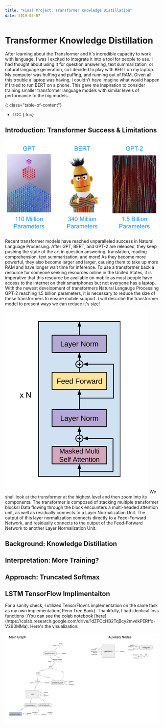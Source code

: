 ```yaml
---
title: "Final Project: Transformer Knowledge Distillation"
date: 2019-05-07
---
```

<h1> Transformer Knowledge Distillation </h1>
 
After learning about the Transformer and it's incredible capacity to work with language, I was I excited to integrate it 
into a tool for people to use. I had thought about using it for question answering, text summarization, or natural language generation,
so I decided to play with BERT on my laptop. My computer was huffing and puffing, and running out of RAM. Given all this trouble
a laptop was having, I couldn't have imagine what would happen if I tried to run BERT on a phone. This gave me inspiration to consider training
smaller transformer language models with similar levels of performance to the big models. 




{: class="table-of-content"}
* TOC
{:toc}


## Introduction: Transformer Success & Limitations 

![Recent Transformers](/assets/images/transformer_gang_white.png)

Recent transformer models have reached unparalleled success in Natural Language Processing. After GPT, BERT, and GPT-2 are released,
they keep pushing the state of the art in question answering, translation, reading comprehension, text summarization, and more! 
As they become more powerful, they also become larger and larger, causing them to take up more RAM and have longer wait time for inference. 
To use a transformer back a resource for someone seeking resources online in the United States, it is imperative that this resource be available on mobile as most
people have access to the internet on their smartphones but not everyone has a laptop. With the newest development of transformers 
Natural Langauge Processing GPT-2 reaching 1.5 billion parameters, it is necessary to reduce the size of these transformers to ensure
mobile support. I will describe the transformer model to present ways we can reduce it's size!

![Transformer Block](/assets/images/transformer_block.png)
We shall look at the transformer at the highest level and then zoom into its components. The transformer is composed of stacking
multiple transformer blocks! Data flowing through the block encounters a multi-headed attention unit, as well as residually connects
to a Layer Normalization Unit. The output of this layer normalization connects directly to a Feed-Forward Network, and residually connects to
the output of the Feed-Forward Network to another Layer Normalization Unit. 

## Background:  Knowledge Distillation 
## Interpretation: More Training? 
## Approach: Truncated Softmax 




<h2> LSTM TensorFlow Implimentaiton </h2> 
For a sanity check, I utilized TensorFlow's implementation on the same task as my own implementation( Penn Tree Bank). 
Thankfully, I had identical loss functions :)You can see the colab notebook [here](https://colab.research.google.com/drive/1dZFOcHB2TqBcy2mvdkPERffo-V290MMa).
 Here's the visualization: 

![LSTM Premade Graph](/assets/images/LSTM_premade_graph.png)

